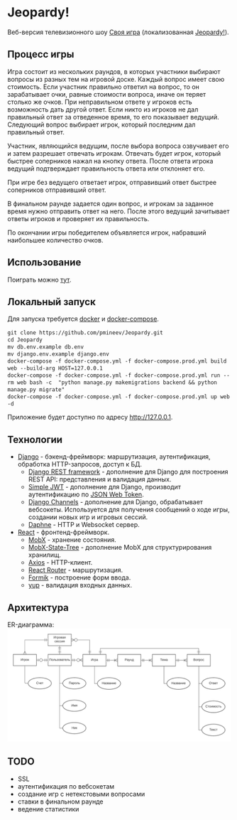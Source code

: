 # Jeopardy!
Веб-версия телевизионного шоу [Своя игра](https://ru.wikipedia.org/wiki/Своя_игра) 
(локализованная [Jeopardy!](https://ru.wikipedia.org/wiki/Jeopardy!)).

## Процесс игры
Игра состоит из нескольких раундов, в которых участники выбирают вопросы из разных тем на игровой доске.
Каждый вопрос имеет свою стоимость. Если участник правильно ответил на вопрос, то он зарабатывает очки, равные
стоимости вопроса, иначе он теряет столько же очков. При неправильном ответе у игроков есть возможность 
дать другой ответ. Если никто из игроков не дал правильный ответ за отведенное время, то его показывает ведущий.
Следующий вопрос выбирает игрок, который последним дал правильный ответ.

Участник, являющийся ведущим, после выбора вопроса озвучивает его и затем разрешает отвечать игрокам. Отвечать будет
игрок, который быстрее соперников нажал на кнопку ответа. После ответа игрока ведущий подтверждает правильность
ответа или отклоняет его.

При игре без ведущего ответает игрок, отправивший ответ быстрее соперников отправивший ответ.

В финальном раунде задается один вопрос, и игрокам за заданное время нужно отправить ответ на него. 
После этого ведущий зачитывает ответы игроков и проверяет их правильность.

По окончании игры победителем объявляется игрок, набравший наибольшее количество очков.

## Использование
Поиграть можно [тут](http://frokofaron.ru).

## Локальный запуск
Для запуска требуется [docker](https://docs.docker.com/get-docker/) и [docker-compose](https://docs.docker.com/compose/install/).
```shell
git clone https://github.com/pmineev/Jeopardy.git
cd Jeopardy
mv db.env.example db.env
mv django.env.example django.env
docker-compose -f docker-compose.yml -f docker-compose.prod.yml build web --build-arg HOST=127.0.0.1
docker-compose -f docker-compose.yml -f docker-compose.prod.yml run --rm web bash -c  "python manage.py makemigrations backend && python manage.py migrate"
docker-compose -f docker-compose.yml -f docker-compose.prod.yml up web -d
```
Приложение будет доступно по адресу http://127.0.0.1.

## Технологии
- [Django](https://www.djangoproject.com/) - бэкенд-фреймворк: маршрутизация, аутентификация, обработка HTTP-запросов,
доступ к БД.
    - [Django REST framework]() - дополнение для Django для построения REST API: представления и валидация данных.
    - [Simple JWT](https://django-rest-framework-simplejwt.readthedocs.io/) - дополнение для Django, производит 
аутентификацию по [JSON Web Token](https://ru.wikipedia.org/wiki/JSON_Web_Token).
    - [Django Channels](https://channels.readthedocs.io/) - дополнение для Django, обрабатывает вебсокеты. 
Используется для получения сообщений о ходе игры, создании новых игр и игровых сессий.
    - [Daphne](https://github.com/django/daphne/) - HTTP и Websocket сервер.
- [React](https://react.dev/) - фронтенд-фреймворк.
    - [MobX](https://mobx.js.org/) - хранение состояния.
    - [MobX-State-Tree](https://mobx-state-tree.js.org) - дополнение MobX для структурирования хранилищ.
    - [Axios](https://axios-http.com) - HTTP-клиент.
    - [React Router](https://reactrouter.com) - маршрутизация.
    - [Formik](https://formik.org/) - построение форм ввода.
    - [yup](https://github.com/jquense/yup) - валидация входных данных.

## Архитектура
ER-диаграмма:
![ER diagram](docs/ER.png)

## TODO
- SSL
- аутентификация по вебсокетам
- создание игр с нетекстовыми вопросами
- ставки в финальном раунде
- ведение статистики